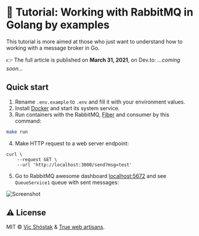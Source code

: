 # 📖 Tutorial: Working with RabbitMQ in Golang by examples

This tutorial is more aimed at those who just want to understand how to working with a message broker in Go.

👉 The full article is published on **March 31, 2021**, on Dev.to: _...coming soon..._

## Quick start

1. Rename `.env.example` to `.env` and fill it with your environment values.
2. Install [Docker](https://www.docker.com/get-started) and start its system service.
3. Run containers with the RabbitMQ, [Fiber](https://github.com/gofiber/fiber) and consumer by this command:

```bash
make run
```

4. Make HTTP request to a web server endpoint:

```console
curl \
    --request GET \
    --url 'http://localhost:3000/send?msg=test'
```

5. Go to RabbitMQ awesome dashboard [localhost:5672](http://localhost:5672) and see `QueueService1` queue with sent messages:

![Screenshot](https://user-images.githubusercontent.com/11155743/113058619-0bec2480-91b7-11eb-9f0f-1102ea69f2fd.png)

## ⚠️ License

MIT &copy; [Vic Shóstak](https://shostak.dev/) & [True web artisans](https://1wa.co/).
